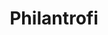 ---
type: "Professional"
title: "Philantrofi"
year: "2023"
category: "Web-3, Finance"
role: "Fullstack dev"
name: "Philantrofi"
description: "Developed for a hackathon, PhilanthroFi is a Web-3 app on the Internet Computer blockchain. It enhances charity transparency by recording all transactions on-chain, allowing donors to track contributions and ensuring efficient fund use."
githublink: "https://github.com/yourusername/philantrofi"
mockup: "/src/assets/philantrofi-mockup.png"
problem: "The traditional charity sector often suffers from a lack of transparency, making it difficult for donors to track how their contributions are being used. This lack of visibility can lead to mistrust and inefficiencies in fund allocation, with donors unsure if their money is reaching the intended recipients and being used effectively."
solution: "PhilanthroFi is an innovative Web-3 application built on the Internet Computer blockchain that addresses these issues by recording all charity transactions on-chain. Utilizing advanced canister technology, the app provides full transparency by allowing donors to track their contributions in real-time. Before the funds are sent to the fundraiser's wallet, an invoice must be attached, so that validators can ensure that funds are used efficiently. This empowers donors to make informed decisions and ensures that their contributions are being used effectively."
features_scope:
  - "On-Chain Transactions"
  - "Transparency in Donations"
  - "Secure Contributions"
  - "Real-Time Tracking"
  - "Decentralized Platform"
development_process: "Over the course of 1 month, our team of 5 people developed this project. Our team have implemented a digital solution that seamlessly integrated React, Tailwind, and Motoko"
gallery:
  - "/images/screenshot1.png"
  - "/images/screenshot2.png"
  - "/images/screenshot3.png"
route: "philantrofi"
---